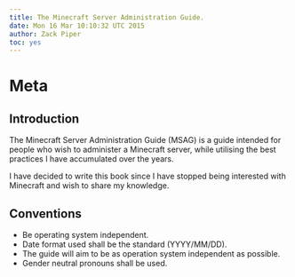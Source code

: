 ```yaml
---
title: The Minecraft Server Administration Guide.
date: Mon 16 Mar 10:10:32 UTC 2015
author: Zack Piper
toc: yes
---
```


# Meta

## Introduction

The Minecraft Server Administration Guide (MSAG) is a guide intended for people who wish to administer a Minecraft server, while utilising the best practices I have accumulated over the years.

I have decided to write this book since I have stopped being interested with Minecraft and wish to share my knowledge.

## Conventions

- Be operating system independent.
- Date format used shall be the standard (YYYY/MM/DD).
- The guide will aim to be as operation system independent as possible.
- Gender neutral pronouns shall be used.
